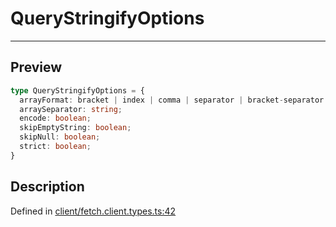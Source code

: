 

# QueryStringifyOptions

<div class="api-docs__separator" data-reactroot="">

---

</div><div class="api-docs__section">

## Preview

</div><div class="api-docs__preview type">

```ts
type QueryStringifyOptions = {
  arrayFormat: bracket | index | comma | separator | bracket-separator | none; 
  arraySeparator: string; 
  encode: boolean; 
  skipEmptyString: boolean; 
  skipNull: boolean; 
  strict: boolean; 
}
```

</div><div class="api-docs__section">

## Description

</div><div class="api-docs__description"><span class="api-docs__do-not-parse">



</span></div><p class="api-docs__definition">

Defined in [client/fetch.client.types.ts:42](https://github.com/BetterTyped/hyper-fetch/blob/d6c03b85/packages/core/src/client/fetch.client.types.ts#L42)

</p>